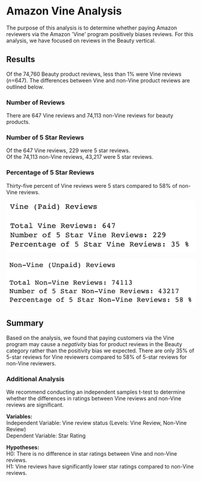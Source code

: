 # Amazon Vine Analysis
The purpose of this analysis is to determine whether paying Amazon reviewers via the Amazon 'Vine' program positively biases reviews. For this analysis, we have focused on reviews in the Beauty vertical. 

## Results
Of the 74,760 Beauty product reviews, less than 1% were Vine reviews (*n*=647). The differences between Vine and non-Vine product reviews are outlined below. 

### Number of Reviews
There are 647 Vine reviews and 74,113 non-Vine reviews for beauty products. 

### Number of 5 Star Reviews
Of the 647 Vine reviews, 229 were 5 star reviews. <br/>
Of the 74,113 non-Vine reviews, 43,217 were 5 star reviews. 

### Percentage of 5 Star Reviews
Thirty-five percent of Vine reviews were 5 stars compared to 58% of non-Vine reviews. 

![vine_results](https://github.com/rabascoh/amazon-vine-analysis/blob/main/Resources/vine_results.png) 

![nonvine_results](https://github.com/rabascoh/amazon-vine-analysis/blob/main/Resources/nonvine_results.png) 

## Summary
Based on the analysis, we found that paying customers via the Vine program may cause a *negativity* bias for product reviews in the Beauty category rather than the positivity bias we expected. There are only 35% of 5-star reviews for Vine reviewers compared to 58% of 5-star reviews for non-Vine reviewers. 

### Additional Analysis
We recommend conducting an independent samples t-test to determine whether the differences in ratings between Vine reviews and non-Vine reviews are significant. 

**Variables:** <br/>
Independent Variable: Vine review status (Levels: Vine Review, Non-Vine Review)<br/>
Dependent Variable: Star Rating<br/>

**Hypotheses:** <br/>
H0: There is no difference in star ratings between Vine and non-Vine reviews. <br/>
H1: Vine reviews have significantly lower star ratings compared to non-Vine reviews. 

